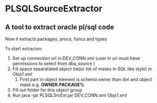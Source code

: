 # PLSQLSourceExtractor
## A tool to extract oracle pl/sql code

Now it extracts packages, procs, funcs and types

To start extracion:
  1. Set up connection url in DEV_CONN.xml (user in url must have permissions to select from dba_source )
  1. Fill space separatated object list(or list of masks in SQL like style) in Objs1.xml 
        1. First part in object element is schema owner than dot and object mask e.g. **OWNER.PACKAGE%**
  1. Fill out folder for this object group
  1. Run java -jar PLSQLSrcExt.jar DEV_CONN.xml Objs1.xml
